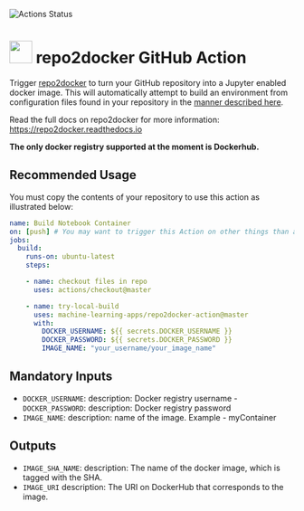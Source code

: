 ![Actions Status](https://github.com/machine-learning-apps/repo2docker-action/workflows/Tests/badge.svg)

# <a href="https://github.com/jupyter/repo2docker"><img src="https://raw.githubusercontent.com/jupyter/repo2docker/3fa7444fca6ae2b51e590cbc9d83baf92738ca2a/docs/source/_static/images/repo2docker.png" height="40px" /></a>  repo2docker GitHub Action


Trigger [repo2docker](https://github.com/jupyter/repo2docker) to turn your GitHub repository into a Jupyter enabled docker image.  This will automatically attempt to build an environment from configuration files found in your repository in the [manner described here](https://repo2docker.readthedocs.io/en/latest/usage.html#where-to-put-configuration-files).

Read the full docs on repo2docker for more information:  https://repo2docker.readthedocs.io

**The only docker registry supported at the moment is Dockerhub.**

## Recommended Usage

You must copy the contents of your repository to use this action as illustrated below:

```yaml
name: Build Notebook Container
on: [push] # You may want to trigger this Action on other things than a push.
jobs:
  build:
    runs-on: ubuntu-latest
    steps:

    - name: checkout files in repo
      uses: actions/checkout@master

    - name: try-local-build
      uses: machine-learning-apps/repo2docker-action@master
      with:
        DOCKER_USERNAME: ${{ secrets.DOCKER_USERNAME }}
        DOCKER_PASSWORD: ${{ secrets.DOCKER_PASSWORD }}
        IMAGE_NAME: "your_username/your_image_name"
```

## Mandatory Inputs

- `DOCKER_USERNAME`:
    description: Docker registry username
 -`DOCKER_PASSWORD`:
    description: Docker registry password
- `IMAGE_NAME`:
    description: name of the image.  Example - myContainer

## Outputs

- `IMAGE_SHA_NAME`:
    description: The name of the docker image, which is tagged with the SHA.
- `IMAGE_URI`
    description: The URI on DockerHub that corresponds to the image.
